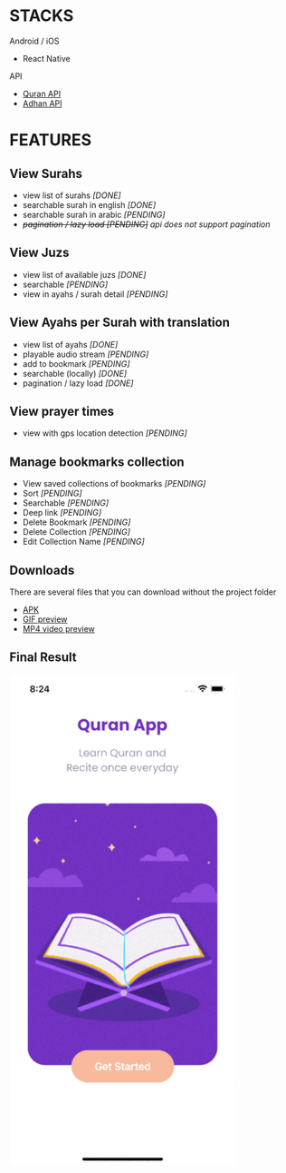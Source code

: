 # STACKS
Android / iOS
- React Native

API
- [Quran API](https://alquran.cloud/api)
- [Adhan API](https://aladhan.com/prayer-times-api)

# FEATURES
## View Surahs
- view list of surahs *[DONE]*
- searchable surah in english *[DONE]*
- searchable surah in arabic *[PENDING]*
- *~~pagination / lazy load [PENDING]~~ api does not support pagination*

## View Juzs
- view list of available juzs *[DONE]*
- searchable *[PENDING]*
- view in ayahs / surah detail *[PENDING]*

## View Ayahs per Surah with translation
- view list of ayahs *[DONE]*
- playable audio stream *[PENDING]*
- add to bookmark *[PENDING]*
- searchable (locally) *[DONE]*
- pagination / lazy load *[DONE]*

## View prayer times
- view with gps location detection *[PENDING]*

## Manage bookmarks collection
- View saved collections of bookmarks *[PENDING]*
- Sort *[PENDING]*
- Searchable *[PENDING]*
- Deep link *[PENDING]*
- Delete Bookmark *[PENDING]*
- Delete Collection *[PENDING]*
- Edit Collection Name *[PENDING]*

## Downloads
There are several files that you can download without the project folder
- [APK](https://github.com/H4fif/quran-mobile-app/blob/development/examples/Al-Qur'an-Debug.apk)
- [GIF preview](https://github.com/H4fif/quran-mobile-app/blob/development/examples/Simulator%20iOS%20iPhone%2013.gif)
- [MP4 video preview](https://github.com/H4fif/quran-mobile-app/blob/development/examples/Simulator%20iOS%20iPhone%2013.mp4)

## Final Result
<img src="https://github.com/H4fif/quran-mobile-app/blob/development/examples/Simulator%20iOS%20iPhone%2013.gif" width="400" />